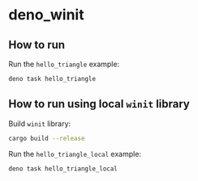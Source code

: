 # deno_winit

## How to run

Run the `hello_triangle` example:

```bash
deno task hello_triangle
```

## How to run using local `winit` library

Build `winit` library:

```bash
cargo build --release
```

Run the `hello_triangle_local` example:

```bash
deno task hello_triangle_local
```
